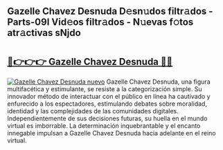 ## Gazelle Chavez Desnuda D𝚎sn𝚞dos filtr𝚊dos - Parts-09I Vid𝚎os filtr𝚊dos - N𝚞evas f𝚘tos atr𝚊ctivas sNjdo

# <h2><a href="http://mb9vhn.tromn.icu/?c=Gazelle+Chavez+Desnuda">🔗👉👉👉 Gazelle Chavez Desnuda 🔗🔗</a></h2>

[![Gazelle Chavez Desnuda nuevo](https://i.imgur.com/pEAQMta.gif)](http://mb9vhn.tromn.icu/?c=Gazelle+Chavez+Desnuda)
Gazelle Chavez Desnuda, una figura multifacética y estimulante, se resiste a la categorización simple. Su innovador método de interactuar con el público en línea ha cautivado y enfurecido a los espectadores, estimulando debates sobre moralidad, identidad y las complejidades de las comunidades digitales. Independientemente de sus decisiones futuras, su huella en el mundo virtual es imborrable. La determinación inquebrantable y el encanto innegable impulsan a Gazelle Chavez Desnuda hacia adelante en el reino virtual.
